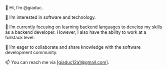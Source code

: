 👋 Hi, I’m @giaduc.

👀 I’m interested in software and technology.

🌱 I’m currently focusing on learning backend languages to develop my skills as a backend developer. However, I also have the ability to work at a fullstack level.

💞️ I’m eager to collaborate and share knowledge with the software development community.

📫 You can reach me via [giaduc12a1@gmail.com].

<!---
thaigiaduc/thaigiaduc is a ✨ special ✨ repository because its `README.md` (this file) appears on your GitHub profile.
You can click the Preview link to take a look at your changes.
--->
